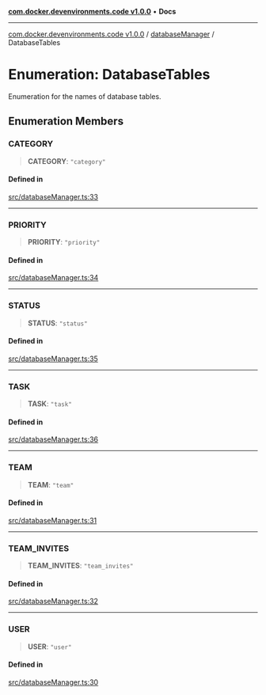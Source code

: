 [**com.docker.devenvironments.code v1.0.0**](../../README.md) • **Docs**

***

[com.docker.devenvironments.code v1.0.0](../../README.md) / [databaseManager](../README.md) / DatabaseTables

# Enumeration: DatabaseTables

Enumeration for the names of database tables.

## Enumeration Members

### CATEGORY

> **CATEGORY**: `"category"`

#### Defined in

[src/databaseManager.ts:33](https://github.com/diego-dini/API-de-Gerenciamento-de-Tarefas/blob/af5f928f65b5a1b1f01ef851e3d416d5eeef8bc1/src/databaseManager.ts#L33)

***

### PRIORITY

> **PRIORITY**: `"priority"`

#### Defined in

[src/databaseManager.ts:34](https://github.com/diego-dini/API-de-Gerenciamento-de-Tarefas/blob/af5f928f65b5a1b1f01ef851e3d416d5eeef8bc1/src/databaseManager.ts#L34)

***

### STATUS

> **STATUS**: `"status"`

#### Defined in

[src/databaseManager.ts:35](https://github.com/diego-dini/API-de-Gerenciamento-de-Tarefas/blob/af5f928f65b5a1b1f01ef851e3d416d5eeef8bc1/src/databaseManager.ts#L35)

***

### TASK

> **TASK**: `"task"`

#### Defined in

[src/databaseManager.ts:36](https://github.com/diego-dini/API-de-Gerenciamento-de-Tarefas/blob/af5f928f65b5a1b1f01ef851e3d416d5eeef8bc1/src/databaseManager.ts#L36)

***

### TEAM

> **TEAM**: `"team"`

#### Defined in

[src/databaseManager.ts:31](https://github.com/diego-dini/API-de-Gerenciamento-de-Tarefas/blob/af5f928f65b5a1b1f01ef851e3d416d5eeef8bc1/src/databaseManager.ts#L31)

***

### TEAM\_INVITES

> **TEAM\_INVITES**: `"team_invites"`

#### Defined in

[src/databaseManager.ts:32](https://github.com/diego-dini/API-de-Gerenciamento-de-Tarefas/blob/af5f928f65b5a1b1f01ef851e3d416d5eeef8bc1/src/databaseManager.ts#L32)

***

### USER

> **USER**: `"user"`

#### Defined in

[src/databaseManager.ts:30](https://github.com/diego-dini/API-de-Gerenciamento-de-Tarefas/blob/af5f928f65b5a1b1f01ef851e3d416d5eeef8bc1/src/databaseManager.ts#L30)
